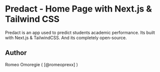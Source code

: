 # Predact - Home Page with Next.js & Tailwind CSS

Predact is an app used to predict students academic performance. Its built with Next.js & TailwindCSS.
And its completely open-source.
 

## Author

Romeo Omoregie ( [@romeoprexx] )
